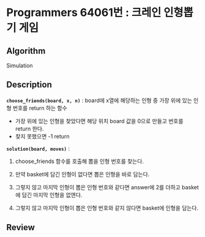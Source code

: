 # Programmers 64061번 : 크레인 인형뽑기 게임

## Algorithm

Simulation

## Description

**`choose_friends(board, x, n)`** : board에 x열에 해당하는 인형 중 가장 위에 있는 인형 번호를 return 하는 함수

+ 가장 위에 있는 인형을 찾았다면 해당 위치 board 값을 0으로 만들고 번호를 return 한다.
+ 찾지 못했으면 -1 return

**`solution(board, moves)`** : 

1. choose_friends 함수를 호출해 뽑을 인형 번호를 찾는다.

2. 만약 basket에 담긴 인형이 없다면 뽑은 인형을 바로 담는다.

3. 그렇지 않고 마지막 인형이 뽑은 인형 번호와 같다면 answer에 2를 더하고 basket에 담긴 마지막 인형을 없앤다.

4. 그렇지 않고 마지막 인형이 뽑은 인형 번호와 같지 않다면 basket에 인형을 담는다.

## Review

